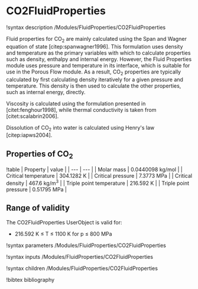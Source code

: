 # CO2FluidProperties

!syntax description /Modules/FluidProperties/CO2FluidProperties

Fluid properties for CO$_2$ are mainly calculated using the Span and Wagner equation of state
[citep:spanwagner1996]. This formulation uses density and temperature as the primary variables with
which to calculate properties such as density, enthalpy and internal energy. However, the Fluid
Properties module uses pressure and temperature in its interface, which is suitable for use in the
Porous Flow module. As a result, CO$_2$ properties are typically calculated by first calculating
density iteratively for a given pressure and temperature. This density is then used to calculate the
other properties, such as internal energy, directly.

Viscosity is calculated using the formulation presented in [citet:fenghour1998], while
thermal conductivity is taken from [citet:scalabrin2006].

Dissolution of CO$_2$ into water is calculated using Henry's law [citep:iapws2004].

## Properties of CO$_2$

!table
| Property             | value |
| --- | --- |
| Molar mass           | 0.0440098 kg/mol |
| Critical temperature | 304.1282 K       |
| Critical pressure    | 7.3773 MPa        |
| Critical density     | 467.6 kg/m$^3$ |
| Triple point temperature | 216.592 K |
| Triple point pressure | 0.51795 MPa |

## Range of validity

The CO2FluidProperties UserObject is valid for:

- 216.592 K $\le$ T $\le$ 1100 K for p $\le$ 800 MPa

!syntax parameters /Modules/FluidProperties/CO2FluidProperties

!syntax inputs /Modules/FluidProperties/CO2FluidProperties

!syntax children /Modules/FluidProperties/CO2FluidProperties

!bibtex bibliography
